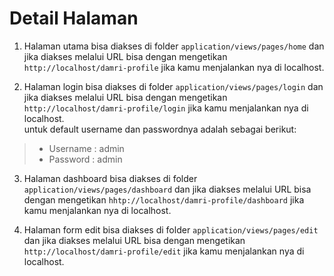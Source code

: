 # Detail Halaman
1. Halaman utama bisa diakses di folder `application/views/pages/home` dan jika diakses melalui URL bisa dengan mengetikan `http://localhost/damri-profile` jika kamu menjalankan nya di localhost.  

2. Halaman login bisa diakses di folder `application/views/pages/login` dan jika diakses melalui URL bisa dengan mengetikan `http://localhost/damri-profile/login` jika kamu menjalankan nya di localhost.  
untuk default username dan passwordnya adalah sebagai berikut:
> - Username : admin
> - Password : admin  
3. Halaman dashboard bisa diakses di folder `application/views/pages/dashboard` dan jika diakses melalui URL bisa dengan mengetikan `hhtp://localhost/damri-profile/dashboard` jika kamu menjalankan nya di localhost.  

4. Halaman form edit bisa diakses di folder `application/views/pages/edit` dan jika diakses melalui URL bisa dengan mengetikan `http://localhost/damri-profile/edit` jika kamu menjalankan nya di localhost.
